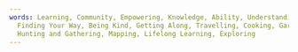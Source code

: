 ```yaml
---
words: Learning, Community, Empowering, Knowledge, Ability, Understanding, Fun,
  Finding Your Way, Being Kind, Getting Along, Travelling, Cooking, Gardening,
  Hunting and Gathering, Mapping, Lifelong Learning, Exploring
---
```

